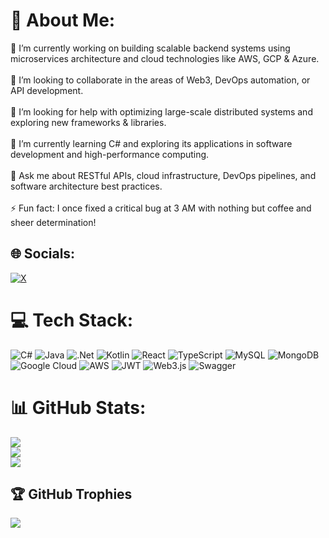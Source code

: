 # 💫 About Me:
🔭 I’m currently working on building scalable backend systems using microservices architecture and cloud technologies like AWS, GCP & Azure. <br><br>👯 I’m looking to collaborate in the areas of Web3, DevOps automation, or API development.<br><br>🤝 I’m looking for help with optimizing large-scale distributed systems and exploring new frameworks & libraries.<br><br>🌱 I’m currently learning C# and exploring its applications in software development and high-performance computing.<br><br>💬 Ask me about RESTful APIs, cloud infrastructure, DevOps pipelines, and software architecture best practices.<br><br>⚡ Fun fact: I once fixed a critical bug at 3 AM with nothing but coffee and sheer determination!


## 🌐 Socials:
[![X](https://img.shields.io/badge/X-black.svg?logo=X&logoColor=white)](https://x.com/Ayomi_AJ) 

# 💻 Tech Stack:
![C#](https://img.shields.io/badge/c%23-%23239120.svg?style=for-the-badge&logo=csharp&logoColor=white) ![Java](https://img.shields.io/badge/java-%23ED8B00.svg?style=for-the-badge&logo=openjdk&logoColor=white) ![.Net](https://img.shields.io/badge/.NET-5C2D91?style=for-the-badge&logo=.net&logoColor=white) ![Kotlin](https://img.shields.io/badge/kotlin-%237F52FF.svg?style=for-the-badge&logo=kotlin&logoColor=white) ![React](https://img.shields.io/badge/react-%2320232a.svg?style=for-the-badge&logo=react&logoColor=%2361DAFB) ![TypeScript](https://img.shields.io/badge/typescript-%23007ACC.svg?style=for-the-badge&logo=typescript&logoColor=white) ![MySQL](https://img.shields.io/badge/mysql-4479A1.svg?style=for-the-badge&logo=mysql&logoColor=white) ![MongoDB](https://img.shields.io/badge/MongoDB-%234ea94b.svg?style=for-the-badge&logo=mongodb&logoColor=white) ![Google Cloud](https://img.shields.io/badge/GoogleCloud-%234285F4.svg?style=for-the-badge&logo=google-cloud&logoColor=white) ![AWS](https://img.shields.io/badge/AWS-%23FF9900.svg?style=for-the-badge&logo=amazon-aws&logoColor=white) ![JWT](https://img.shields.io/badge/JWT-black?style=for-the-badge&logo=JSON%20web%20tokens) ![Web3.js](https://img.shields.io/badge/web3.js-F16822?style=for-the-badge&logo=web3.js&logoColor=white) ![Swagger](https://img.shields.io/badge/-Swagger-%23Clojure?style=for-the-badge&logo=swagger&logoColor=white)
# 📊 GitHub Stats:
![](https://github-readme-stats.vercel.app/api?username=Ayo-mi&theme=dark&hide_border=false&include_all_commits=true&count_private=true)<br/>
![](https://github-readme-streak-stats.herokuapp.com/?user=Ayo-mi&theme=dark&hide_border=false)<br/>
![](https://github-readme-stats.vercel.app/api/top-langs/?username=Ayo-mi&theme=dark&hide_border=false&include_all_commits=true&count_private=true&layout=compact)

## 🏆 GitHub Trophies
![](https://github-profile-trophy.vercel.app/?username=Ayo-mi&theme=radical&no-frame=false&no-bg=false&margin-w=4)

<!-- Proudly created with GPRM ( https://gprm.itsvg.in ) -->

